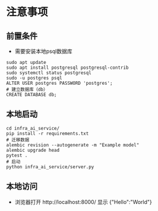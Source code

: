 # 注意事项


## 前置条件
- 需要安装本地psql数据库
```shell
sudo apt update
sudo apt install postgresql postgresql-contrib
sudo systemctl status postgresql
sudo -u postgres psql
ALTER USER postgres PASSWORD 'postgres';
# 建立数据库（db）
CREATE DATABASE db;
```

## 本地启动
```shell
cd infra_ai_service/
pip install -r requirements.txt
# 迁移数据
alembic revision --autogenerate -m "Example model"
alembic upgrade head
pytest .
# 启动
python infra_ai_service/server.py
```


## 本地访问
- 浏览器打开 http://localhost:8000/ 显示 {"Hello":"World"}
